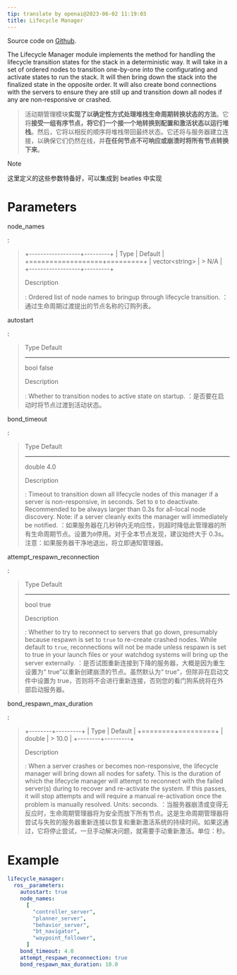 ```yaml
---
tip: translate by openai@2023-06-02 11:19:03
title: Lifecycle Manager
---
```


Source code on [Github](https://github.com/ros-planning/navigation2/tree/main/nav2_lifecycle_manager).

The Lifecycle Manager module implements the method for handling the lifecycle transition states for the stack in a deterministic way. It will take in a set of ordered nodes to transition one-by-one into the configurating and activate states to run the stack. It will then bring down the stack into the finalized state in the opposite order. It will also create bond connections with the servers to ensure they are still up and transition down all nodes if any are non-responsive or crashed.

> 活动期管理模块**实现了以确定性方式处理堆栈生命周期转换状态的方法**。它将**接受一组有序节点，将它们一个接一个地转换到配置和激活状态以运行堆栈**。然后，它将以相反的顺序将堆栈带回最终状态。它还将与服务器建立连接，以确保它们仍然在线，并**在任何节点不可响应或崩溃时将所有节点转换下来**。

> [!NOTE]
> 这里定义的这些参数特备好，可以集成到 beatles 中实现

# Parameters

node_names

:

> +------------------+---------+
> | Type | Default |
> +==================+=========+
> | vector\<string\> | > N/A |
> +------------------+---------+
>
> Description
>
> : Ordered list of node names to bringup through lifecycle transition.
> ：通过生命周期过渡提出的节点名称的订购列表。

autostart

:

> Type Default
>
> ---
>
> bool false
>
> Description
>
> : Whether to transition nodes to active state on startup.
> ：是否要在启动时将节点过渡到活动状态。

bond_timeout

:

> Type Default
>
> ---
>
> double 4.0
>
> Description
>
> : Timeout to transition down all lifecycle nodes of this manager if a server is non-responsive, in seconds. Set to `0` to deactivate. Recommended to be always larger than 0.3s for all-local node discovery. Note: if a server cleanly exits the manager will immediately be notified.
> ：如果服务器在几秒钟内无响应性，则超时降低此管理器的所有生命周期节点。设置为`0`停用。对于全本节点发现，建议始终大于 0.3s。注意：如果服务器干净地退出，将立即通知管理器。

attempt_respawn_reconnection

:

> Type Default
>
> ---
>
> bool true
>
> Description
>
> : Whether to try to reconnect to servers that go down, presumably because respawn is set to `true` to re-create crashed nodes. While default to `true`, reconnections will not be made unless respawn is set to true in your launch files or your watchdog systems will bring up the server externally.
> ：是否试图重新连接到下降的服务器，大概是因为重生设置为“ true”以重新创建崩溃的节点。虽然默认为“ true”，但除非在启动文件中设置为 true，否则将不会进行重新连接，否则您的看门狗系统将在外部启动服务器。

bond_respawn_max_duration

:

> +--------+---------+
> | Type | Default |
> +========+=========+
> | double | > 10.0 |
> +--------+---------+
>
> Description
>
> : When a server crashes or becomes non-responsive, the lifecycle manager will bring down all nodes for safety. This is the duration of which the lifecycle manager will attempt to reconnect with the failed server(s) during to recover and re-activate the system. If this passes, it will stop attempts and will require a manual re-activation once the problem is manually resolved. Units: seconds.
> ：当服务器崩溃或变得无反应时，生命周期管理器将为安全而放下所有节点。这是生命周期管理器将尝试与失败的服务器重新连接以恢复和重新激活系统的持续时间。如果这通过，它将停止尝试，一旦手动解决问题，就需要手动重新激活。单位：秒。

# Example

```yaml
lifecycle_manager:
  ros__parameters:
    autostart: true
    node_names:
      [
        "controller_server",
        "planner_server",
        "behavior_server",
        "bt_navigator",
        "waypoint_follower",
      ]
    bond_timeout: 4.0
    attempt_respawn_reconnection: true
    bond_respawn_max_duration: 10.0
```
